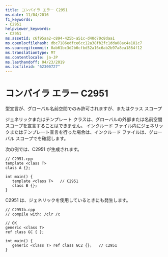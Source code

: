 ```yaml
---
title: コンパイラ エラー C2951
ms.date: 11/04/2016
f1_keywords:
- C2951
helpviewer_keywords:
- C2951
ms.assetid: c6f95aa2-c894-425b-a51c-d40d70c8daa1
ms.openlocfilehash: dbc7186edfce6cc12a38fb2fc1dda08ac4a181c7
ms.sourcegitcommit: 0ab61bc3d2b6cfbd52a16c6ab2b97a8ea1864f12
ms.translationtype: MT
ms.contentlocale: ja-JP
ms.lasthandoff: 04/23/2019
ms.locfileid: "62300727"
---
```

# <a name="compiler-error-c2951"></a>コンパイラ エラー C2951

型宣言が、グローバル名前空間でのみ許可されますが、またはクラス スコープ

ジェネリックまたはテンプレート クラスは、グローバルの外部または名前空間スコープを宣言することはできません。 インクルード ファイル内にジェネリックまたはテンプレート宣言を行った場合は、インクルード ファイルは、グローバル スコープでを確認します。

次の例では、C2951 が生成されます。

```
// C2951.cpp
template <class T>
class A {};

int main() {
   template <class T>   // C2951
   class B {};
}
```

C2951 は、ジェネリックを使用しているときにも発生します。

```
// C2951b.cpp
// compile with: /clr /c

// OK
generic <class T>
ref class GC { };

int main() {
   generic <class T> ref class GC2 {};   // C2951
}
```